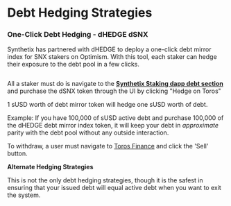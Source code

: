 # Debt Hedging Strategies

### One-Click Debt Hedging - dHEDGE dSNX <a href="#one-click-debt-hedgingdhedge-dsnx" id="one-click-debt-hedgingdhedge-dsnx"></a>

Synthetix has partnered with dHEDGE to deploy a one-click debt mirror index for SNX stakers on Optimism. With this tool, each staker can hedge their exposure to the debt pool in a few clicks.

<figure><img src="../../.gitbook/assets/Hedging.gif" alt=""><figcaption></figcaption></figure>

All a staker must do is navigate to the [**Synthetix Staking dapp debt section**](https://staking.synthetix.io/debt) and purchase the dSNX token through the UI by clicking "Hedge on Toros"

1 sUSD worth of debt mirror token will hedge one sUSD worth of debt.

Example: If you have 100,000 of sUSD active debt and purchase 100,000 of the dHEDGE debt mirror index token, it will keep your debt in _approximate_ parity with the debt pool without any outside interaction.

To withdraw, a user must navigate to [Toros Finance](https://toros.finance/derivative/dsnx) and click the 'Sell' button.

**Alternate Hedging Strategies**

This is not the only debt hedging strategies, though it is the safest in ensuring that your issued debt will equal active debt when you want to exit the system.
